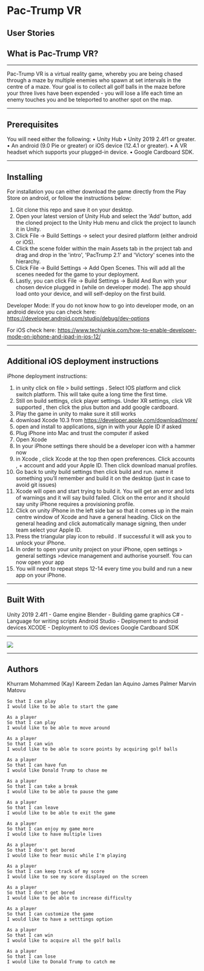 # Pac-Trump VR

## User Stories

## What is Pac-Trump VR?

------

Pac-Trump VR is a virtual reality game, whereby you are being chased through a maze by multiple enemies who spawn at set intervals in the centre of a maze. Your goal is to collect all golf balls in the maze before your three lives have been expended - you will lose a life each time an enemy touches you and be teleported to another spot on the map.

------

## Prerequisites

You will need either the following:
• Unity Hub
• Unity 2019 2.4f1 or greater.
• An android (9.0 Pie or greater) or iOS device (12.4.1 or greater).
• A VR headset which supports your plugged-in device.
• Google Cardboard SDK.

-------

## Installing

For installation you can either download the game directly from the Play Store on android, or follow the instructions below:

1. Git clone this repo and save it on your desktop.
2. Open your latest version of Unity Hub and select the 'Add' button, add the cloned project to the Unity Hub menu and click the project to launch it in Unity.
3. Click File -> Build Settings -> select your desired platform (either android or iOS).
4. Click the scene folder within the main Assets tab in the project tab and drag and drop in the 'intro', 'PacTrump 2.1' and 'Victory' scenes into the hierarchy.
5. Click File -> Build Settings -> Add Open Scenes. This will add all the scenes needed for the game to your deployment.
6. Lastly, you can click File -> Build Settings -> Build And Run with your chosen device plugged in (while on developer mode). The app should load onto your device, and will self-deploy on the first build.

Developer Mode: If you do not know how to go into developer mode, on an android device you can check here: https://developer.android.com/studio/debug/dev-options

For iOS check here: https://www.techjunkie.com/how-to-enable-developer-mode-on-iphone-and-ipad-in-ios-12/

-------

## Additional iOS deployment instructions

iPhone deployment instructions:
1. in unity click on file > build settings . Select IOS platform and click switch platform. This will take quite a long time the first time.
2. Still on build settings, click player settings. Under XR settings, click VR supported , then click the plus button and add google cardboard.
3. Play the game in unity to make sure it still works
4. download Xcode  10.3 from https://developer.apple.com/download/more/
5.   open and install to applications, sign in with your Apple ID if asked
6. Plug iPhone into Mac and trust the computer if asked
7. Open Xcode
8. In your iPhone settings there should be a developer icon with a hammer now
9. in Xcode , click Xcode at the top then open preferences. Click accounts , + account and add your Apple ID.  Then click download manual profiles.
10.  Go back to unity build settings then click build and run. name it something you’ll remember and build it on the desktop (just in case to avoid git issues)
11. Xcode will open and start trying to build it. You will get an error and lots of warnings and it will say build failed. Click on the error and it should say unity iPhone requires a provisioning profile.
12. Click on unity iPhone in the left side bar so that it comes up in the main centre window of Xcode  and have a general heading. Click on the general heading and click automatically manage signing, then under team select your Apple ID.
13. Press the triangular play icon to rebuild . If successful it will ask you to unlock your iPhone.
14. In order to open your unity project on your iPhone, open settings > general settings >device management and authorise yourself.  You can now open your app
15. You will need to repeat steps 12-14 every time you build and run a new app on your iPhone.

-------

## Built With

Unity 2019 2.4f1 - Game engine
Blender - Building game graphics
C# - Language for writing scripts
Android Studio - Deployment to android devices
XCODE - Deployment to iOS devices
Google Cardboard SDK

------

![](name-of-giphy.gif)

------

## Authors

Khurram Mohammed (Kay)
Kareem Zedan
Ian Aquino
James Palmer
Marvin Matovu


``` As a player
So that I can play
I would like to be able to start the game

As a player
So that I can play
I would like to be able to move around

As a player
So that I can win
I would like to be able to score points by acquiring golf balls

As a player
So that I can have fun
I would like Donald Trump to chase me

As a player
So that I can take a break
I would like to be able to pause the game

As a player
So that I can leave
I would like to be able to exit the game

As a player
So that I can enjoy my game more
I would like to have multiple lives

As a player
So that I don't get bored
I would like to hear music while I'm playing

As a player
So that I can keep track of my score
I would like to see my score displayed on the screen

As a player
So that I don't get bored
I would like to be able to increase difficulty

As a player
So that I can customize the game
I would like to have a setttings option

As a player
So that I can win
I would like to acquire all the golf balls

As a player
So that I can lose
I would like to Donald Trump to catch me
```
